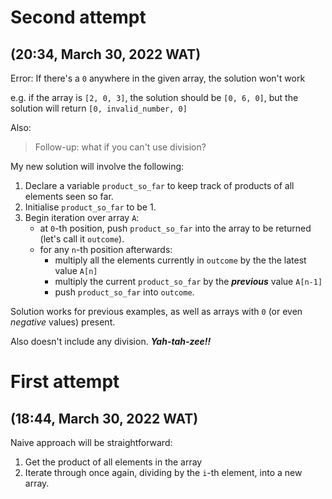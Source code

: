 # Second attempt
## (20:34, March 30, 2022 WAT)


Error: If there's a `0` anywhere in the given array, the solution won't work

e.g. if the array is `[2, 0, 3]`, the solution should be `[0, 6, 0]`, but the solution will return `[0, invalid_number, 0]`

Also:
> Follow-up: what if you can't use division?

My new solution will involve the following:
1. Declare a variable `product_so_far` to keep track of products of all elements seen so far.
2. Initialise `product_so_far` to be 1.
3. Begin iteration over array `A`:
	- at `0`-th position, push `product_so_far` into the array to be returned (let's call it `outcome`).
	- for any `n`-th position afterwards:
		- multiply all the elements currently in `outcome` by the the latest value `A[n]`
		- multiply the current `product_so_far` by the ***previous*** value `A[n-1]`
		- push `product_so_far` into `outcome`.

Solution works for previous examples, as well as arrays with `0` (or even _negative_ values) present.

Also doesn't include any division. ***Yah-tah-zee!!***


# First attempt
## (18:44, March 30, 2022 WAT)


Naive approach will be straightforward:
1. Get the product of all elements in the array
2. Iterate through once again, dividing by the `i`-th element, into a new array.